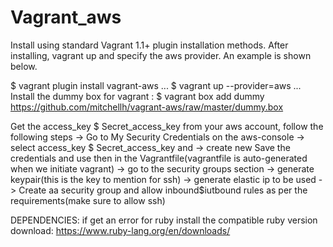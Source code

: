 # Vagrant_aws
Install using standard Vagrant 1.1+ plugin installation methods. After installing, vagrant up and specify the aws provider. An example is shown below.

$ vagrant plugin install vagrant-aws
...
$ vagrant up --provider=aws
...
Install the dummy box for vagrant :
$ vagrant box add dummy https://github.com/mitchellh/vagrant-aws/raw/master/dummy.box

Get the access_key $ Secret_access_key from your aws account, follow the following steps
-> Go to My Security Credentials on the aws-console 
-> select access_key $ Secret_access_key and 
-> create new
Save the credentials and use then in the Vagrantfile(vagrantfile is auto-generated when we initiate vagrant)
-> go to the security groups section 
-> generate keypair(this is the key to mention for ssh)
-> generate elastic ip to be used 
-> Create aa security group and allow inbound$iutbound rules as per the requirements(make sure to allow ssh)

DEPENDENCIES:
if get an error for ruby install the compatible ruby version
download: https://www.ruby-lang.org/en/downloads/

